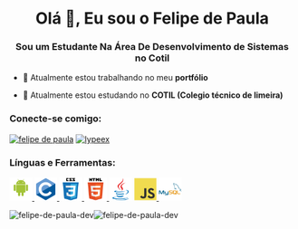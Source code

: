<h1 align="center">Olá 👋, Eu sou o Felipe de Paula</h1>
<h3 align="center">Sou um Estudante Na Área De Desenvolvimento de Sistemas no Cotil</h3>

- 🔭 Atualmente estou trabalhando no meu **portfólio**

- 🌱 Atualmente estou estudando no **COTIL (Colegio técnico de limeira)**



<h3 align="esquerda">Conecte-se comigo:</h3>
<p align="esquerda">
<a href="https://linkedin.com/in/felipe de paula" target="blank"><img align="center" src="https://raw.githubusercontent.com/rahuldkjain/github-profile-readme-generator/master/src/images/icons/Social/linked-in-alt.svg" alt="felipe de paula" height="30" width="40"/></a>
<a href="https://instagram.com/lypeex" target="blank"><img align="center" src="https://raw.githubusercontent.com/rahuldkjain/github-profile-readme-generator/master/src/images/icons/Social/instagram.svg" alt="lypeex" height="30" width="40"/></a>
</p>

<h3 align="esquerda">Línguas e Ferramentas:</h3>
<p align="esquerda"> <a href="https://developer.android.com" target="_blank" rel="noreferrer"> 
  <img src="https://raw.githubusercontent.com/devicons/devicon/master/icons/android/android-original-wordmark.svg" alt="android" width="40" height="40"/> </a> <a href="https://www.cprogramming.com/" target="_blank" rel="noreferrer"> 
    <img src="https://raw.githubusercontent.com/devicons/devicon/master/icons/c/c-original.svg" alt="c" width="40" height="40"/> </a> <a href="https://www.w3schools.com/css/" target="_blank" rel="noreferrer">
      <img src="https://raw.githubusercontent.com/devicons/devicon/master/icons/css3/css3-original-wordmark.svg" alt="css3" width="40" height="40"/> </a> <a href="https://www.w3.org/html/" target="_blank" rel="noreferrer"> 
        <img src="https://raw.githubusercontent.com/devicons/devicon/master/icons/html5/html5-original-wordmark.svg" alt="html5" width="40" height="40"/> </a> <a href="https://www.java.com" target="_blank" rel="noreferrer">
          <img src="https://raw.githubusercontent.com/devicons/devicon/master/icons/java/java-original.svg" alt="java" width="40" height="40"/></a> <a href="https://developer.mozilla.org/en-US/docs/Web/JavaScript" target="_blank" rel="noreferrer">
            <img src="https://raw.githubusercontent.com/devicons/devicon/master/icons/javascript/javascript-original.svg" alt="javascript" width="40" height="40"/> </a> <a href="https://www.mysql.com/" target="_blank" rel="noreferrer"> 
              <img src="https://raw.githubusercontent.com/devicons/devicon/master/icons/mysql/mysql-original-wordmark.svg" alt="mysql" width="40" height="40"/> </a> </p>

<p><img align="left" src="https://github-readme-stats.vercel.app/api?username=felipe-de-paula-dev&show_icons=true&theme=github_dark&locale=en" alt="felipe-de-paula-dev" /></p>
<p><img align="left" src="https://github-readme-stats.vercel.app/api/top-langs?username=felipe-de-paula-dev&show_icons=true&theme=github_dark&locale=en&layout=compact" alt="felipe-de-paula-dev" /></p>


